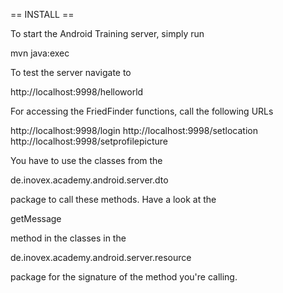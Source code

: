 == INSTALL ==

To start the Android Training server, simply run

  mvn java:exec

To test the server navigate to 

  http://localhost:9998/helloworld
  
For accessing the FriedFinder functions, call the following URLs

  http://localhost:9998/login
  http://localhost:9998/setlocation
  http://localhost:9998/setprofilepicture

You have to use the classes from the

  de.inovex.academy.android.server.dto
  
package to call these methods. Have a look at the

  getMessage
  
method in the classes in the 

  de.inovex.academy.android.server.resource

package for the signature of the method you're calling.

  
